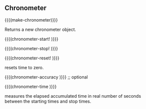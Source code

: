 ## Chronometer

{{{(make-chronometer)}}}

Returns a new chronometer object.

{{{(chronometer-start! <chronometer>)}}}

{{{(chronometer-stop! <chronometer>)}}}

{{{(chronometer-reset! <chronometer>)}}}

resets <chronometer> time to zero.

{{{(chronometer-accuracy <chronometer>)}}} ;; optional

{{{(chronometer-time <chronometer>)}}}

measures the elapsed accumulated time in real number of seconds between the starting times and stop times.
